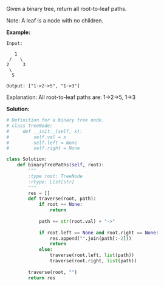 Given a binary tree, return all root-to-leaf paths.

Note: A leaf is a node with no children.

**Example:**
```
Input:

   1
 /   \
2     3
 \
  5

Output: ["1->2->5", "1->3"]
```
Explanation: All root-to-leaf paths are: 1->2->5, 1->3

**Solution:**
```python
# Definition for a binary tree node.
# class TreeNode:
#     def __init__(self, x):
#         self.val = x
#         self.left = None
#         self.right = None

class Solution:
    def binaryTreePaths(self, root):
        """
        :type root: TreeNode
        :rtype: List[str]
        """
        res = []
        def traverse(root, path):
            if root == None:
                return
            
            path += str(root.val) + "->"
        
            if root.left == None and root.right == None:
                res.append("".join(path[:-2]))
                return
            else:
                traverse(root.left, list(path))
                traverse(root.right, list(path))
            
        traverse(root, "")
        return res
            
```
